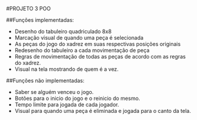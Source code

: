 #PROJETO 3 POO

##Funções implementadas:
- Desenho do tabuleiro quadriculado 8x8
- Marcação visual de quando uma peça é selecionada
- As peças do jogo do xadrez em suas respectivas posições originais
- Redesenho do tabuleiro a cada movimentação de peça
- Regras de movimentação de todas as peças de acordo com as regras do xadrez.
- Visual na tela mostrando de quem é a vez.

##Funções não implementadas:
- Saber se alguém venceu o jogo.
- Botões para o inicio do jogo e o reinicio do mesmo.
- Tempo limite para jogada de cada jogador.
- Visual para quando uma peça é eliminada e jogada para o canto da tela.
